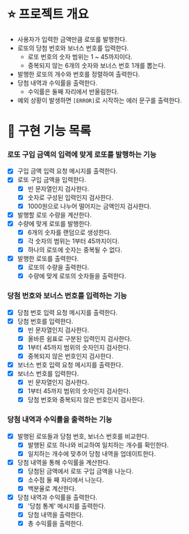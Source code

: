 # ⭐ 프로젝트 개요

- 사용자가 입력한 금액만큼 로또를 발행한다.
- 로또의 당첨 번호와 보너스 번호를 입력한다.
    - 로또 번호의 숫자 범위는 1 ~ 45까지이다.
    - 중복되지 않는 6개의 숫자와 보너스 번호 1개를 뽑는다.
- 발행한 로또의 개수와 번호를 정렬하여 출력한다.
- 당첨 내역과 수익률을 출력한다.
    - 수익률은 둘째 자리에서 반올림한다.
- 예외 상황이 발생하면 `[ERROR]`로 시작하는 에러 문구를 출력한다.

# 📝 구현 기능 목록

### 로또 구입 금액의 입력에 맞게 로또를 발행하는 기능

- [x] 구입 금액 입력 요청 메시지를 출력한다.
- [x] 로또 구입 금액을 입력한다.
    - [x] 빈 문자열인지 검사한다.
    - [x] 숫자로 구성된 입력인지 검사한다.
    - [x] 1000원으로 나누어 떨어지는 금액인지 검사한다.
- [x] 발행할 로또 수량을 계산한다.
- [x] 수량에 맞게 로또를 발행한다.
    - [x] 6개의 숫자를 랜덤으로 생성한다.
    - [x] 각 숫자의 범위는 1부터 45까지이다.
    - [x] 하나의 로또에 숫자는 중복될 수 없다.
- [x] 발행한 로또를 출력한다.
    - [x] 로또의 수량을 출력한다.
    - [x] 수량에 맞게 로또의 숫자들을 출력한다.

### 당첨 번호와 보너스 번호를 입력하는 기능

- [x] 당첨 번호 입력 요청 메시지를 출력한다.
- [x] 당첨 번호를 입력한다.
    - [x] 빈 문자열인지 검사한다.
    - [x] 올바른 쉼표로 구분된 입력인지 검사한다.
    - [x] 1부터 45까지 범위의 숫자인지 검사한다.
    - [x] 중복되지 않은 번호인지 검사한다.
- [x] 보너스 번호 입력 요청 메시지를 출력한다.
- [x] 보너스 번호를 입력한다.
    - [x] 빈 문자열인지 검사한다.
    - [x] 1부터 45까지 범위의 숫자인지 검사한다.
    - [x] 당첨 번호와 중복되지 않은 번호인지 검사한다.

### 당첨 내역과 수익률을 출력하는 기능

- [x] 발행된 로또들과 당첨 번호, 보너스 번호를 비교한다.
    - [x] 발행된 로또 하나와 비교하여 일치하는 개수를 확인한다.
    - [x] 일치하는 개수에 맞추어 당첨 내역을 업데이트한다.
- [x] 당첨 내역을 통해 수익률을 계산한다.
    - [x] 당첨된 금액에서 로또 구입 금액을 나눈다.
    - [x] 소수점 둘 째 자리에서 나눈다.
    - [x] 백분율로 계산한다.
- [x] 당첨 내역과 수익률을 출력한다.
    - [x] '당첨 통계' 메시지를 출력한다.
    - [x] 당첨 내역을 출력한다.
    - [x] 총 수익률을 출력한다. 
